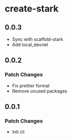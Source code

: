 # create-stark

## 0.0.3
- Sync with scaffold-stark
- Add local_devnet

## 0.0.2

### Patch Changes

- Fix prettier format
- Remove unused packages 

## 0.0.1

### Patch Changes

- Init cli